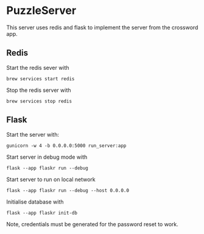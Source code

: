 # PuzzleServer

This server uses redis and flask to implement the server from the crossword app.

## Redis
Start the redis sever with
```commandline
brew services start redis
```
Stop the redis server with
```commandline
brew services stop redis
```
## Flask
Start the server with:
```commandline
gunicorn -w 4 -b 0.0.0.0:5000 run_server:app
```

Start server in debug mode with
```commandline
flask --app flaskr run --debug
```
Start server to run on local network
```commandline
flask --app flaskr run --debug --host 0.0.0.0
```

Initialise database with
```commandline
flask --app flaskr init-db
```

Note, credentials must be generated for the password reset to work.